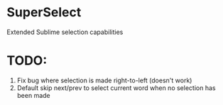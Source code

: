 SuperSelect
==================

Extended Sublime selection capabilities

TODO:
==================
1. Fix bug where selection is made right-to-left (doesn't work)
2. Default skip next/prev to select current word when no selection has been made
